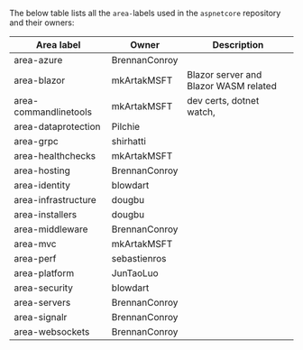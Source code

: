 The below table lists all the `area-`labels used in the `aspnetcore` repository and their owners:

| Area label | Owner | Description|
|--- | ---| --- |
| area-azure | BrennanConroy | |
| area-blazor | mkArtakMSFT | Blazor server and Blazor WASM related |
| area-commandlinetools |  mkArtakMSFT | dev certs, dotnet watch,  |
| area-dataprotection | Pilchie | |
| area-grpc | shirhatti | |
| area-healthchecks | mkArtakMSFT | |
| area-hosting | BrennanConroy | |
| area-identity | blowdart | |
| area-infrastructure | dougbu | |
| area-installers | dougbu | |
| area-middleware | BrennanConroy | |
| area-mvc | mkArtakMSFT | |
| area-perf | sebastienros | |
| area-platform | JunTaoLuo | |
| area-security | blowdart | |
| area-servers | BrennanConroy | |
| area-signalr | BrennanConroy | |
| area-websockets | BrennanConroy | |
